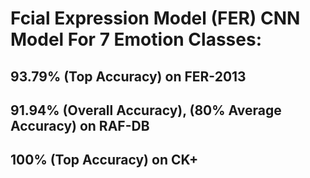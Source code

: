 # Fcial Expression Model (FER) CNN Model For 7 Emotion Classes:
## 93.79% (Top Accuracy) on FER-2013
## 91.94% (Overall Accuracy), (80% Average Accuracy) on RAF-DB
## 100% (Top Accuracy) on CK+
